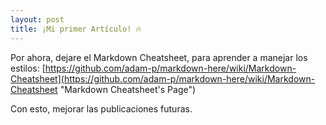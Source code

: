 ```yaml
---
layout: post
title: ¡Mi primer Artículo! 🔥
---
```

Por ahora, dejare el Markdown Cheatsheet, para aprender a manejar los estilos: [https://github.com/adam-p/markdown-here/wiki/Markdown-Cheatsheet](https://github.com/adam-p/markdown-here/wiki/Markdown-Cheatsheet "Markdown Cheatsheet's Page")

Con esto, mejorar las publicaciones futuras.
